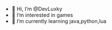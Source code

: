 - 👋 Hi, I’m @DevLuxky
- 👀 I’m interested in games
- 🌱 I’m currently learning java,python,lua

<!---
DevLuxky/DevLuxky is a ✨ special ✨ repository because its `README.md` (this file) appears on your GitHub profile.
You can click the Preview link to take a look at your changes.
--->
